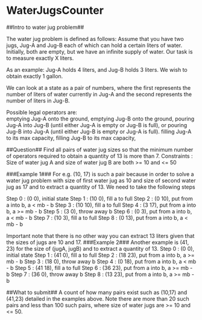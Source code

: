 # WaterJugsCounter
##Intro to water jug problem##

The water jug problem is defined as follows:
Assume that you have two jugs, Jug-A and Jug-B each of which can hold a certain liters of water.  Initially, both are empty, but we have an infinite supply of water. Our task is to measure exactly X liters.
 
As an example: Jug-A holds 4 liters, and Jug-B holds 3 liters.  We wish to obtain exactly 1 gallon. 
 
We can look at a state as a pair of numbers, where the first represents the number of liters of water currently in Jug-A and the second represents the number of liters in Jug-B.
 
Possible legal operators are:   
emptying Jug-A onto the ground, 
emptying Jug-B onto the ground, 
pouring Jug-A into Jug-B (until either Jug-A is empty or Jug-B is full), 
or pouring Jug-B into Jug-A (until either Jug-B is empty  or Jug-A is full).
filling Jug-A to its max capacity, 
filling Jug-B to its max capacity, 

##Question##
Find all pairs of water jug sizes so that the minimum number of operators required to obtain a quantity of 13 is more than 7.
Constraints :
Size of water jug A and size of water jug B are both >= 10 and <= 50

###Example 1###
For e.g.  (10, 17) is such a pair because in order to solve a water jug problem with size of first water jug as 10 and size of second water jug as 17 and to extract a quantity of 13. We need to take the following steps

Step 0 : (0 0),  initial state
Step 1 : (10 0), fill a to full
Step 2 : (0 10), put from a into b, a < mb - b
Step 3 : (10 10), fill a to full
Step 4 : (3 17), put from a into b, a >= mb - b
Step 5 : (3 0), throw away b
Step 6 : (0 3), put from a into b, a < mb - b
Step 7 : (10 3), fill a to full
Step 8 : (0 13), put from a into b, a < mb - b

Important note that there is no other way you can extract 13 liters given that the sizes of jugs are 10 and 17. 
###Example 2###
Another example is (41, 23) for the size of (jugA, jugB) and to extract a quantity of 13.
Step 0 : (0 0),  initial state
Step 1 : (41 0), fill a to full
Step 2 : (18 23), put from a into b, a >= mb - b
Step 3 : (18 0), throw away b
Step 4 : (0 18), put from a into b, a < mb - b
Step 5 : (41 18), fill a to full
Step 6 : (36 23), put from a into b, a >= mb - b
Step 7 : (36 0), throw away b
Step 8 : (13 23), put from a into b, a >= mb - b

##What to submit## 
A count of how many pairs exist such as (10,17) and (41,23) detailed in the examples above. Note there are more than 20 such pairs and less than 100 such pairs, where size of water jugs are >= 10 and <= 50. 

